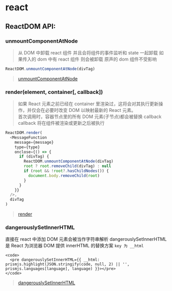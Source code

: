 # react

## ReactDOM API:

### unmountComponentAtNode

> 从 DOM 中卸载 react 组件 并且会将组件的事件监听和 state 一起卸载 如果传入的 dom 中有 react 组件 则会被卸载 原声的 dom 组件不受影响

```js
ReactDOM.unmountComponentAtNode(divTag)
```

> [unmountComponentAtNode](https://zh-hans.reactjs.org/docs/react-dom.html#unmountcomponentatnode)

### render(element, container[, callback])

> 如果 React 元素之前已经在 container 里渲染过，这将会对其执行更新操作，并仅会在必要时改变 DOM 以映射最新的 React 元素。<br />
> 首次调用时，容器节点里的所有 DOM 元素(子节点)都会被替换
> callback callback 将在组件被渲染或更新之后被执行

```js
ReactDOM.render(
  <MessageFunction
    message={message}
    type={type}
    onclose={() => {
      if (divTag) {
        ReactDOM.unmountComponentAtNode(divTag)
        root ? root.removeChild(divTag) : null
        if (root && !root?.hasChildNodes()) {
          document.body.removeChild(root)
        }
      }
    }}
  />,
  divTag
)
```

> [render](https://zh-hans.reactjs.org/docs/react-dom.html#render)

### dangerouslySetInnerHTML

直接在 react 中添加 DOM 元素会被当作字符串解析
dangerouslySetInnerHTML 是 React 为浏览器 DOM 提供 innerHTML 的替换方案 `key 为 __html`

```tsx
<code>
  <pre dangerouslySetInnerHTML={{ __html: prismjs.highlight(JSON.stringify(code, null, 2) || '', prismjs.languages[language], language) }}></pre>
</code>
```

> [dangerouslySetInnerHTML](https://zh-hans.reactjs.org/docs/dom-elements.html#dangerouslysetinnerhtml)
